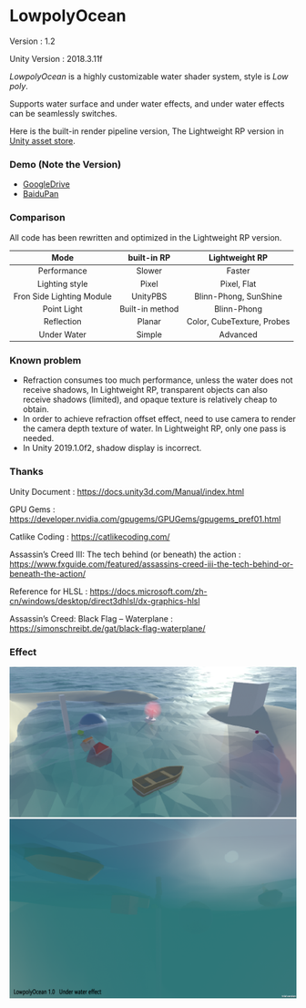 # LowpolyOcean

Version : 1.2

Unity Version : 2018.3.11f

_LowpolyOcean_ is a highly customizable water shader system, style is _Low poly_.

Supports water surface and under water effects, and under water effects can be seamlessly switches.

Here is the built-in render pipeline version, The Lightweight RP version in [Unity asset store](https://assetstore.unity.com/packages/slug/134311).

### Demo  (Note the Version)
- [GoogleDrive](https://drive.google.com/drive/folders/1velKf2LdrW4I9dhpaCaa2XS_lD5siBMy)
- [BaiduPan](https://pan.baidu.com/s/1i-1KVi470Ro2tEPD6TGuEQ)

### Comparison

All code has been rewritten and optimized in the Lightweight RP version.

| Mode | built-in RP | Lightweight RP |
| :--: | :--: | :--: |
| Performance | Slower | Faster |
| Lighting style | Pixel | Pixel, Flat |
| Fron Side Lighting Module | UnityPBS | Blinn-Phong, SunShine |
| Point Light | Built-in method | Blinn-Phong |
| Reflection | Planar | Color, CubeTexture, Probes |
| Under Water | Simple | Advanced |

### Known problem
* Refraction consumes too much performance, unless the water does not receive shadows, In Lightweight RP, transparent objects can also receive shadows (limited), and opaque texture is relatively cheap to obtain.
* In order to achieve refraction offset effect, need to use camera to render the camera depth texture of water. In Lightweight RP, only one pass is needed.
* In Unity 2019.1.0f2, shadow display is incorrect.

### Thanks

Unity Document : https://docs.unity3d.com/Manual/index.html

GPU Gems : https://developer.nvidia.com/gpugems/GPUGems/gpugems_pref01.html

Catlike Coding : https://catlikecoding.com/

Assassin’s Creed III: The tech behind (or beneath) the action : https://www.fxguide.com/featured/assassins-creed-iii-the-tech-behind-or-beneath-the-action/

Reference for HLSL : https://docs.microsoft.com/zh-cn/windows/desktop/direct3dhlsl/dx-graphics-hlsl

Assassin’s Creed: Black Flag – Waterplane : https://simonschreibt.de/gat/black-flag-waterplane/

### Effect

![1](https://github.com/JiongXiaGu/LowpolyOcean/blob/master/Image/FaFaFa.png)
![2](https://github.com/JiongXiaGu/LowpolyOcean/blob/master/Image/636799873936840380.png)
